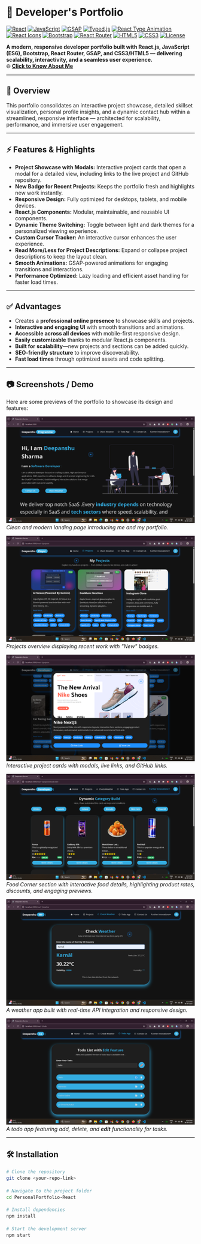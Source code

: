 # 💼 Developer's Portfolio

[![React](https://img.shields.io/badge/React-v18-blue)](https://reactjs.org/) 
[![JavaScript](https://img.shields.io/badge/JavaScript-ES6-yellow)](https://developer.mozilla.org/en-US/docs/Web/JavaScript) 
[![GSAP](https://img.shields.io/badge/GSAP-v3.12-green)](https://greensock.com/gsap/) 
[![Typed.js](https://img.shields.io/badge/Typed.js-v2.0-purple)](https://mattboldt.com/demos/typed-js/) 
[![React Type Animation](https://img.shields.io/badge/React%20Type%20Animation-v2.4-orange)](https://www.npmjs.com/package/react-type-animation) 
[![React Icons](https://img.shields.io/badge/React%20Icons-v4.10-blue)](https://react-icons.github.io/react-icons/) 
[![Bootstrap](https://img.shields.io/badge/Bootstrap-v5.3-purple)](https://getbootstrap.com/) 
[![React Router](https://img.shields.io/badge/React%20Router-v6.14-red)](https://reactrouter.com/en/main) 
[![HTML5](https://img.shields.io/badge/HTML5-orange)](https://developer.mozilla.org/en-US/docs/Web/HTML) 
[![CSS3](https://img.shields.io/badge/CSS3-blueviolet)](https://developer.mozilla.org/en-US/docs/Web/CSS) 
[![License](https://img.shields.io/badge/License-MIT-green)](LICENSE)

**A modern, responsive developer portfolio built with React.js, JavaScript (ES6), Bootstrap, React Router, GSAP, and CSS3/HTML5 — delivering scalability, interactivity, and a seamless user experience.**  
🌐 **[Click to Know About Me](https://personalportfolio-online.netlify.app/)**  

---

## 🌟 Overview
This portfolio consolidates an interactive project showcase, detailed skillset visualization, personal profile insights, and a dynamic contact hub within a streamlined, responsive interface — architected for scalability, performance, and immersive user engagement.  

---

## ⚡ Features & Highlights
- **Project Showcase with Modals:** Interactive project cards that open a modal for a detailed view, including links to the live project and GitHub repository.  
- **New Badge for Recent Projects:** Keeps the portfolio fresh and highlights new work instantly.  
- **Responsive Design:** Fully optimized for desktops, tablets, and mobile devices.  
- **React.js Components:** Modular, maintainable, and reusable UI components.  
- **Dynamic Theme Switching:** Toggle between light and dark themes for a personalized viewing experience.  
- **Custom Cursor Tracker:** An interactive cursor enhances the user experience.  
- **Read More/Less for Project Descriptions:** Expand or collapse project descriptions to keep the layout clean.  
- **Smooth Animations:** GSAP-powered animations for engaging transitions and interactions.  
- **Performance Optimized:** Lazy loading and efficient asset handling for faster load times.  

---

## ✅ Advantages
- Creates a **professional online presence** to showcase skills and projects.  
- **Interactive and engaging UI** with smooth transitions and animations.  
- **Accessible across all devices** with mobile-first responsive design.  
- **Easily customizable** thanks to modular React.js components.  
- **Built for scalability**—new projects and sections can be added quickly.  
- **SEO-friendly structure** to improve discoverability.  
- **Fast load times** through optimized assets and code splitting.  

---

## 📷 Screenshots / Demo
Here are some previews of the portfolio to showcase its design and features:  

![Home Page](./screenshots/Homee.png)  
*Clean and modern landing page introducing me and my portfolio.*  

![Projects Section](./screenshots/Projectss.png)  
*Projects overview displaying recent work with "New" badges.*  

![Project Card Previews](./screenshots/ProjectCardPreviews.png)  
*Interactive project cards with modals, live links, and GitHub links.*  

![Further Innovations](./screenshots/FurtherInnovations.png)  
*Food Corner section with interactive food details, highlighting product rates, discounts, and engaging previews.*

![Weather App](./screenshots/weatherApp.png)  
*A weather app built with real-time API integration and responsive design.*  

![Todo App](./screenshots/TodoApp.png)  
*A todo app featuring add, delete, and **edit** functionality for tasks.* 

---

## 🛠 Installation

```bash
# Clone the repository
git clone <your-repo-link>

# Navigate to the project folder
cd PersonalPortfolio-React

# Install dependencies
npm install

# Start the development server
npm start
